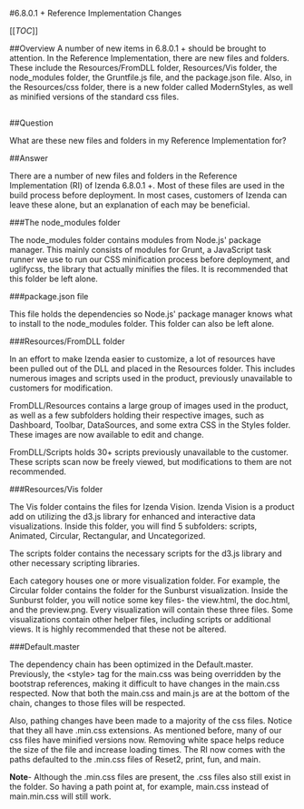#6.8.0.1 + Reference Implementation Changes

[[_TOC_]]

##Overview
A number of new items in 6.8.0.1 + should be brought to attention.  In the Reference Implementation, there are new files and folders.  These include the Resources/FromDLL folder, Resources/Vis folder, the node_modules folder, the Gruntfile.js file, and the package.json file.  Also, in the Resources/css folder, there is a new folder called ModernStyles, as well as minified versions of the standard css files.
##

##Question

What are these new files and folders in my Reference Implementation for?

##Answer

There are a number of new files and folders in the Reference Implementation (RI) of Izenda 6.8.0.1 +.  Most of these files are used in the build process before deployment.  In most cases, customers of Izenda can leave these alone, but an explanation of each may be beneficial.

###The node_modules folder

The node_modules folder contains modules from Node.js' package manager.  This mainly consists of modules for Grunt, a JavaScript task runner we use to run our CSS minification process before deployment, and uglifycss, the library that actually minifies the files.  It is recommended that this folder be left alone.

###package.json file

This file holds the dependencies so Node.js' package manager knows what to install to the node_modules folder.  This folder can also be left alone.

###Resources/FromDLL folder

In an effort to make Izenda easier to customize, a lot of resources have been pulled out of the DLL and placed in the Resources folder.  This includes numerous images and scripts used in the product, previously unavailable to customers for modification.  

FromDLL/Resources contains a large group of images used in the product, as well as a few subfolders holding their respective images, such as Dashboard, Toolbar, DataSources, and some extra CSS in the Styles folder. These images are now available to edit and change.  

FromDLL/Scripts holds 30+ scripts previously unavailable to the customer.  These scripts scan now be freely viewed, but modifications to them are not recommended.

###Resources/Vis folder

The Vis folder contains the files for Izenda Vision.  Izenda Vision is a product add on utilizing the d3.js library for enhanced and interactive data visualizations.  Inside this folder, you will find 5 subfolders: scripts, Animated, Circular, Rectangular, and Uncategorized.  

The scripts folder contains the necessary scripts for the d3.js library and other necessary scripting libraries.  

Each category houses one or more visualization folder.  For example, the Circular folder contains the folder for the Sunburst visualization.  Inside the Sunburst folder, you will notice some key files- the view.html, the doc.html, and the preview.png.  Every visualization will contain these three files.  Some visualizations contain other helper files, including scripts or additional views.  It is highly recommended that these not be altered.

###Default.master

The dependency chain has been optimized in the Default.master.  Previously, the \<style> tag for the main.css was being overridden by the bootstrap references, making it difficult to have changes in the main.css respected.  Now that both the main.css and main.js are at the bottom of the chain, changes to those files will be respected.  

Also, pathing changes have been made to a majority of the css files.  Notice that they all have .min.css extensions.  As mentioned before, many of our css files have minified versions now.  Removing white space helps reduce the size of the file and increase loading times.  The RI now comes with the paths defaulted to the .min.css files of Reset2, print, fun, and main.  

**Note**- Although the .min.css files are present, the .css files also still exist in the folder.  So having a path point at, for example, main.css instead of main.min.css will still work.  